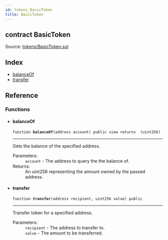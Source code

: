 ```yaml
---
id: tokens_BasicToken
title: BasicToken
---
```


<div class="contract-doc"><div class="contract"><h2 class="contract-header"><span class="contract-kind">contract</span> BasicToken</h2><div class="source">Source: <a href="https://github.com/FriendlyUser/solidity-smart-contracts.git//blob/v0.1.0/contracts/tokens/BasicToken.sol" target="_blank">tokens/BasicToken.sol</a></div></div><div class="index"><h2>Index</h2><ul><li><a href="tokens_BasicToken.html#balanceOf">balanceOf</a></li><li><a href="tokens_BasicToken.html#transfer">transfer</a></li></ul></div><div class="reference"><h2>Reference</h2><div class="functions"><h3>Functions</h3><ul><li><div class="item function"><span id="balanceOf" class="anchor-marker"></span><h4 class="name">balanceOf</h4><div class="body"><code class="signature">function <strong>balanceOf</strong><span>(address account) </span><span>public </span><span>view </span><span>returns  (uint256) </span></code><hr/><div class="description"><p>Gets the balance of the specified address.</p></div><dl><dt><span class="label-parameters">Parameters:</span></dt><dd><div><code>account</code> - The address to query the the balance of.</div></dd><dt><span class="label-return">Returns:</span></dt><dd>An uint256 representing the amount owned by the passed address.</dd></dl></div></div></li><li><div class="item function"><span id="transfer" class="anchor-marker"></span><h4 class="name">transfer</h4><div class="body"><code class="signature">function <strong>transfer</strong><span>(address recipient, uint256 value) </span><span>public </span></code><hr/><div class="description"><p>Transfer token for a specified address.</p></div><dl><dt><span class="label-parameters">Parameters:</span></dt><dd><div><code>recipient</code> - The address to transfer to.</div><div><code>value</code> - The amount to be transferred.</div></dd></dl></div></div></li></ul></div></div></div>
